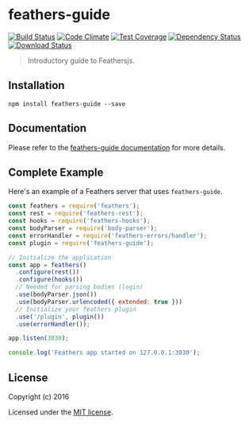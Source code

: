 # feathers-guide

[![Build Status](https://travis-ci.org/feathersjs/feathers-guide.png?branch=master)](https://travis-ci.org/feathersjs/feathers-guide)
[![Code Climate](https://codeclimate.com/github/feathersjs/feathers-guide/badges/gpa.svg)](https://codeclimate.com/github/feathersjs/feathers-guide)
[![Test Coverage](https://codeclimate.com/github/feathersjs/feathers-guide/badges/coverage.svg)](https://codeclimate.com/github/feathersjs/feathers-guide/coverage)
[![Dependency Status](https://img.shields.io/david/feathersjs/feathers-guide.svg?style=flat-square)](https://david-dm.org/feathersjs/feathers-guide)
[![Download Status](https://img.shields.io/npm/dm/feathers-guide.svg?style=flat-square)](https://www.npmjs.com/package/feathers-guide)

> Introductory guide to Feathersjs.

## Installation

```
npm install feathers-guide --save
```

## Documentation

Please refer to the [feathers-guide documentation](http://docs.feathersjs.com/) for more details.

## Complete Example

Here's an example of a Feathers server that uses `feathers-guide`. 

```js
const feathers = require('feathers');
const rest = require('feathers-rest');
const hooks = require('feathers-hooks');
const bodyParser = require('body-parser');
const errorHandler = require('feathers-errors/handler');
const plugin = require('feathers-guide');

// Initialize the application
const app = feathers()
  .configure(rest())
  .configure(hooks())
  // Needed for parsing bodies (login)
  .use(bodyParser.json())
  .use(bodyParser.urlencoded({ extended: true }))
  // Initialize your feathers plugin
  .use('/plugin', plugin())
  .use(errorHandler());

app.listen(3030);

console.log('Feathers app started on 127.0.0.1:3030');
```

## License

Copyright (c) 2016

Licensed under the [MIT license](LICENSE).
